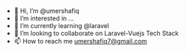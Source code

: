 - 👋 Hi, I’m @umershafiq
- 👀 I’m interested in ...
- 🌱 I’m currently learning @laravel
- 💞️ I’m looking to collaborate on Laravel-Vuejs Tech Stack
- 📫 How to reach me umershafiq7@gmail.com

<!---
umershafiq/umershafiq is a ✨ special ✨ repository because its `README.md` (this file) appears on your GitHub profile.
You can click the Preview link to take a look at your changes.
--->
